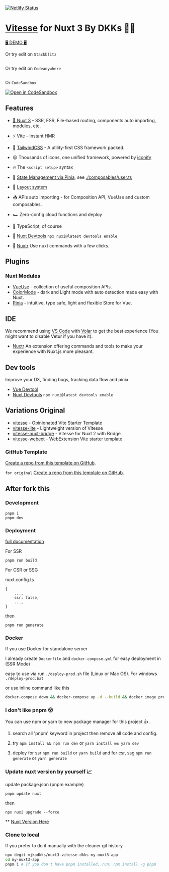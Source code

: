 [![Netlify Status](https://api.netlify.com/api/v1/badges/55c355a9-3735-425c-9aa8-06ca4e2f6a0b/deploy-status)](https://app.netlify.com/sites/vitesse-nuxt3-dkks/deploys)

# [Vitesse](https://github.com/antfu/vitesse) for Nuxt 3 By DKKs 👋🏻

[🖥 DEMO 🖥](https://vitesse-nuxt3-dkks.netlify.app/)

Or try edit on ```Stackblitz```

<a href="https://stackblitz.com/github/mjkodkks/nuxt3-vitesse-dkks"><img src="https://developer.stackblitz.com/img/open_in_stackblitz.svg" alt=""></a>

Or try edit on ```Codeanywhere```

<a href="https://app.codeanywhere.com/#https://github.com/mjkodkks/bank-village/blob/7c55624cb43a702d66bf135254b7142055bbb9be/web-client/README.md"><img src="https://codeanywhere.com/img/open-in-codeanywhere-btn.svg" alt=""></a>

Or ```CodeSandbox```

[![Open in CodeSandbox](https://img.shields.io/badge/Open%20in-CodeSandbox-blue?style=flat-square&logo=codesandbox)](https://githubbox.com/mjkodkks/nuxt3-vitesse-dkks)
</p>

## Features

- [💚 Nuxt 3](https://v3.nuxtjs.org) - SSR, ESR, File-based routing, components auto importing, modules, etc.

- ⚡️ Vite - Instant HMR

- 🎨 [TailwindCSS](https://tailwindcss.com/) - A utility-first CSS framework packed.

- 😃 Thousands of icons, one unified framework, powered by [iconify](https://iconify.design/)

- 🔥 The `<script setup>` syntax

- 🍍 [State Management via Pinia](https://pinia.esm.dev), see [./composables/user.ts](./composables/user.ts)

- 📑 [Layout system](./layouts)

- 📥 APIs auto importing - for Composition API, VueUse and custom composables.

- 🏎 Zero-config cloud functions and deploy

- 🦾 TypeScript, of course

- 🩻 [Nuxt Devtools](https://devtools.nuxtjs.org/) ```npx nuxi@latest devtools enable```

- 📱 [Nuxtr](https://marketplace.visualstudio.com/items?itemName=Nuxtr.nuxtr-vscode) Use nuxt commands with a few clicks.

## Plugins

### Nuxt Modules

- [VueUse](https://github.com/vueuse/vueuse) - collection of useful composition APIs.
- [ColorMode](https://github.com/nuxt-community/color-mode-module) - dark and Light mode with auto detection made easy with Nuxt.
- [Pinia](https://pinia.esm.dev/) - intuitive, type safe, light and flexible Store for Vue.

## IDE

We recommend using [VS Code](https://code.visualstudio.com/) with [Volar](https://github.com/johnsoncodehk/volar) to get the best experience (You might want to disable Vetur if you have it).
- [Nuxtr](https://marketplace.visualstudio.com/items?itemName=Nuxtr.nuxtr-vscode) An extension offering commands and tools to make your experience with Nuxt.js more pleasant.

## Dev tools
Improve your DX, finding bugs, tracking data flow and pinia
- [Vue Devtool](https://chrome.google.com/webstore/detail/vuejs-devtools/nhdogjmejiglipccpnnnanhbledajbpd?hl=en)
- [Nuxt Devtools](https://devtools.nuxtjs.org/) ```npx nuxi@latest devtools enable```

## Variations Original

- [vitesse](https://github.com/antfu/vitesse) - Opinionated Vite Starter Template
- [vitesse-lite](https://github.com/antfu/vitesse-lite) - Lightweight version of Vitesse
- [vitesse-nuxt-bridge](https://github.com/antfu/vitesse-nuxt-bridge) - Vitesse for Nuxt 2 with Bridge
- [vitesse-webext](https://github.com/antfu/vitesse-webext) - WebExtension Vite starter template

### GitHub Template

[Create a repo from this template on GitHub](https://github.com/mjkodkks/nuxt3-vitesse-dkks/generate).

```for original```
[Create a repo from this template on GitHub](https://github.com/antfu/vitesse-nuxt3/generate).

## After fork this

### Development
```
pnpm i
pnpm dev
```

### Deployment

[full documentation](https://nuxt.com/docs/getting-started/deployment)

For SSR
```
pnpm run build
```
For CSR or SSG

nuxt.config.ts
```
{
    ...,
    ssr: false,
    ...,
}
```
then
```
pnpm run generate
```

### Docker
If you use Docker for standalone server

I already create ```Dockerfile``` and ```docker-compose.yml``` for easy deployment in (SSR Mode)

easy to use via run ```./deploy-prod.sh``` file (Linux or Mac OS). For windows ```./deploy-prod.bat```

or use inline command like this
```sh
docker-compose down && docker-compose up -d --build && docker image prune --force --filter "dangling=true"
```

### I don't like pnpm 😵
You can use npm or yarn to new package manager for this project 👍 .

1) search all 'pnpm' keyword in project then remove all code and config.

2) try ```npm install && npm run dev``` or ```yarn install && yarn dev```
3) deploy for ssr ```npm run build``` or ```yarn build``` and for csr, ssg ```npm run generate``` or ```yarn generate```

### Update nuxt version by yourself 📈
update package.json (pnpm example)
```
pnpm update nuxt
```
then
```
npx nuxi upgrade --force
```
** [Nuxt Version Here](https://github.com/nuxt/nuxt/releases)

### Clone to local

If you prefer to do it manually with the cleaner git history

```bash
npx degit mjkodkks/nuxt3-vitesse-dkks my-nuxt3-app
cd my-nuxt3-app
pnpm i # If you don't have pnpm installed, run: npm install -g pnpm
```
